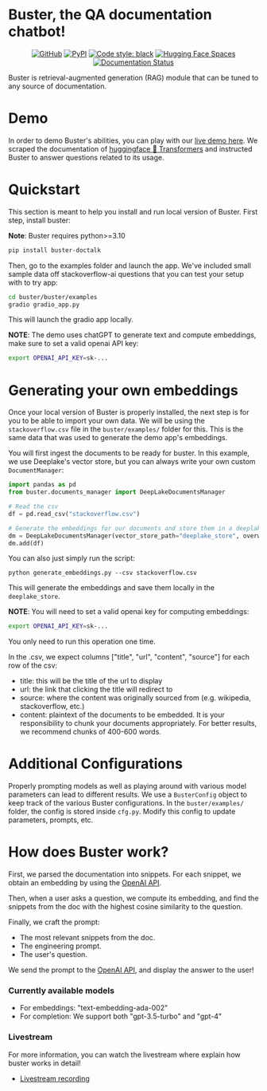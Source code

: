 # Buster, the QA documentation chatbot!

<div align="center">

[![GitHub](https://img.shields.io/github/license/jerpint/buster)](https://github.com/jerpint/buster)
[![PyPI](https://img.shields.io/pypi/v/buster-doctalk?logo=pypi)](https://pypi.org/project/buster-doctalk)
[![Code style: black](https://img.shields.io/badge/code%20style-black-000000.svg)](https://github.com/psf/black)
[![Hugging Face Spaces](https://img.shields.io/badge/🤗%20Hugging%20Face-Buster%20Demo-blue)](https://huggingface.co/spaces/jerpint/buster)
[![Documentation Status](https://readthedocs.org/projects/buster/badge/?version=latest)](https://buster.readthedocs.io/en/latest/?badge=latest)

</div>

Buster is retrieval-augmented generation (RAG) module that can be tuned to any source of documentation.

# Demo

In order to demo Buster's abilities, you can play with our [live demo here](https://huggingface.co/spaces/jerpint/buster).
We scraped the documentation of [huggingface 🤗 Transformers](https://huggingface.co/docs/transformers/index) and instructed Buster to answer questions related to its usage.

# Quickstart

This section is meant to help you install and run local version of Buster.
First step, install buster:

**Note**: Buster requires python>=3.10

```bash
pip install buster-doctalk
```

Then, go to the examples folder and launch the app.
We've included small sample data off stackoverflow-ai questions that you can test your setup with to try app:

```bash
cd buster/buster/examples
gradio gradio_app.py
```

This will launch the gradio app locally.


**NOTE**: The demo uses chatGPT to generate text and compute embeddings, make sure to set a valid openai API key:
```bash
export OPENAI_API_KEY=sk-...
```

# Generating your own embeddings

Once your local version of Buster is properly installed, the next step is for you to be able to import your own data.
We will be using the `stackoverflow.csv` file in the `buster/examples/` folder for this. This is the same data that was used to generate the demo app's embeddings.

You will first ingest the documents to be ready for buster. In this example, we use Deeplake's vector store, but you can always write your own custom `DocumentManager`:


```python
import pandas as pd
from buster.documents_manager import DeepLakeDocumentsManager

# Read the csv
df = pd.read_csv("stackoverflow.csv")

# Generate the embeddings for our documents and store them in a deeplake format
dm = DeepLakeDocumentsManager(vector_store_path="deeplake_store", overwrite=True)
dm.add(df)
```

You can also just simply run the script:

    python generate_embeddings.py --csv stackoverflow.csv


This will generate the embeddings and save them locally in the `deeplake_store`.


**NOTE**: You will need to set a valid openai key for computing embeddings:

```bash
export OPENAI_API_KEY=sk-...
```

You only need to run this operation one time.

In the .csv, we expect columns ["title", "url", "content", "source"] for each row of the csv:

* title: this will be the title of the url to display
* url: the link that clicking the title will redirect to
* source: where the content was originally sourced from (e.g. wikipedia, stackoverflow, etc.)
* content: plaintext of the documents to be embedded. It is your responsibility to chunk your documents appropriately. For better results, we recommend chunks of 400-600 words.

# Additional Configurations

Properly prompting models as well as playing around with various model parameters can lead to different results. We use a `BusterConfig` object to keep track of the various Buster configurations. In the `buster/examples/` folder, the config is stored inside `cfg.py`. Modify this config to update parameters, prompts, etc.

# How does Buster work?

First, we parsed the documentation into snippets. For each snippet, we obtain an embedding by using the [OpenAI API](https://beta.openai.com/docs/guides/embeddings/what-are-embeddings).

Then, when a user asks a question, we compute its embedding, and find the snippets from the doc with the highest cosine similarity to the question.

Finally, we craft the prompt:
- The most relevant snippets from the doc.
- The engineering prompt.
- The user's question.

We send the prompt to the [OpenAI API](https://beta.openai.com/docs/api-reference/completions), and display the answer to the user!

### Currently available models

- For embeddings: "text-embedding-ada-002"
- For completion: We support both "gpt-3.5-turbo" and "gpt-4"

### Livestream

For more information, you can watch the livestream where explain how buster works in detail!

- [Livestream recording](https://youtu.be/LB5g-AhfPG8)